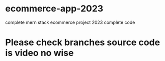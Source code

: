 # ecommerce-app-2023

complete mern stack ecommerce project 2023 complete code

# Please check branches source code is video no wise

##
